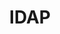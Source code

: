 ---
title: IDAP
crosslinks:
- u_imguralbumbot
- MassdropBot
- livven
- redditgetsdrawn
- Suralya
- Art
- SpecArt
- happy
- mildlyvagina
- Rubenesque_I_Am
- nosleep
- VaporwaveAesthetics
- botwatch
- Emuwarflashbacks
- darkestdungeon
- ArtFundamentals
- aww
- streetwear
- anti_gif_bot
- WritingPrompts
---